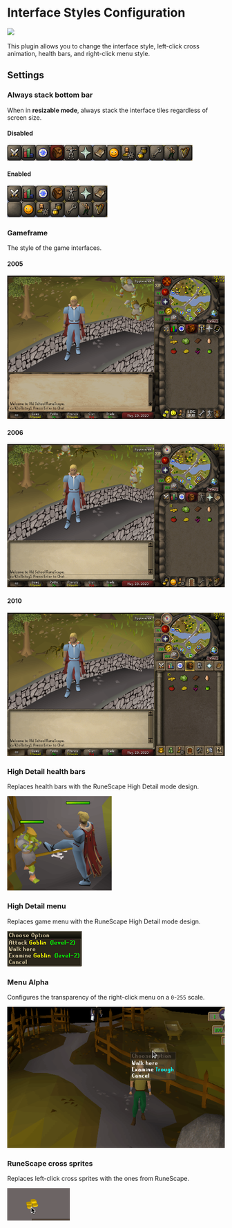 # Interface Styles Configuration

![](img/interface-styles/interface_styles_display.png)

This plugin allows you to change the interface style, left-click cross animation, health bars, and right-click menu style.
## Settings

### Always stack bottom bar
When in **resizable mode**, always stack the interface tiles regardless of screen size.

#### Disabled

![](img/interface-styles/interface_styles_stack_bottom_bar_disabled.png)

#### Enabled

![](img/interface-styles/interface_styles_stack_bottom_bar_enabled.png)

### Gameframe
The style of the game interfaces.

#### 2005

![](img/interface-styles/interface_styles_gameframe_2005.png)

#### 2006

![](img/interface-styles/interface_styles_gameframe_2006.png)

#### 2010

![](img/interface-styles/interface_styles_gameframe_2010.png)

### High Detail health bars
Replaces health bars with the RuneScape High Detail mode design.

![](img/interface-styles/interface_styles_hd_healthbars.png)

### High Detail menu
Replaces game menu with the RuneScape High Detail mode design.

![](img/interface-styles/interface_styles_hd_menu.png)

### Menu Alpha
Configures the transparency of the right-click menu on a `0`-`255` scale.

![](img/interface-styles/interface_styles_transparent_menu.gif)

### RuneScape cross sprites
Replaces left-click cross sprites with the ones from RuneScape.

![](img/interface-styles/interface_styles_runescape_cross_sprites.gif)
